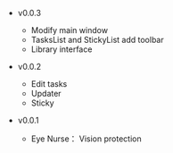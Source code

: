 - v0.0.3
  - Modify main window
  - TasksList and StickyList add toolbar
  - Library interface
  
- v0.0.2
  - Edit tasks
  - Updater
  - Sticky
  
- v0.0.1
  - Eye Nurse： Vision protection

